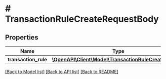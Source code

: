 # # TransactionRuleCreateRequestBody

## Properties

Name | Type | Description | Notes
------------ | ------------- | ------------- | -------------
**transaction_rule** | [**\OpenAPI\Client\Model\TransactionRuleCreateRequest**](TransactionRuleCreateRequest.md) |  | [optional]

[[Back to Model list]](../../README.md#models) [[Back to API list]](../../README.md#endpoints) [[Back to README]](../../README.md)
